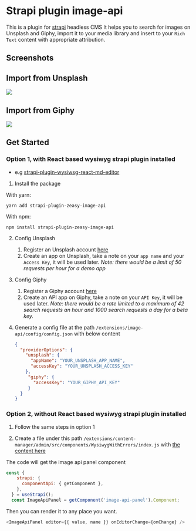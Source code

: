 # Strapi plugin image-api

This is a plugin for [strapi](https://github.com/strapi/strapi) headless CMS
It helps you to search for images on Unsplash and Giphy, import it to your media library and insert to your `Rich Text` content with appropriate attribution.

## Screenshots

## Import from Unsplash
![](screenshot_01.gif)

## Import from Giphy
![](screenshot_02.gif)

## Get Started
### Option 1, with React based wysiwyg strapi plugin installed
- e.g [strapi-plugin-wysiwsg-react-md-editor](https://github.com/kwinyyyc/strapi-plugin-wysiwsg-react-md-editor)
  

1. Install the package

With yarn:

`yarn add strapi-plugin-zeasy-image-api`

With npm:

`npm install strapi-plugin-zeasy-image-api`

2. Config Unsplash
   1. Register an Unsplash account [here](https://unsplash.com/developers)
   2. Create an app on Unsplash, take a note on your `app name` and your `Access Key`, it will be used later. <i>Note: there would be a limit of 50 requests per hour for a demo app</i>

3. Config Giphy
   1. Register a Giphy account [here](https://developers.giphy.com/)
   2. Create an API app on Giphy, take a note on your `API Key`, it will be used later. <i>Note: there would be a rate limited to a maximum of 42 search requests an hour and 1000 search requests a day for a beta key.</i>


4. Generate a config file at the path `/extensions/image-api/config/config.json` with below content

   ```json
   {
     "providerOptions": {
       "unsplash": {
         "appName": "YOUR_UNSPLASH_APP_NAME",
         "accessKey": "YOUR_UNSPLASH_ACCESS_KEY"
       },
        "giphy": {
          "accessKey": "YOUR_GIPHY_API_KEY"
        }
     }
   }
   ```

### Option 2, without React based wysiwyg strapi plugin installed

1. Follow the same steps in option 1

2. Create a file under this path `/extensions/content-manager/admin/src/components/WysiwygWithErrors/index.js` with [the content here](./example/extensions/content-manager/admin/src/components/WysiwygWithErrors/index.js)

The code will get the image api panel component 
```js
const {
    strapi: {
      componentApi: { getComponent },
    },
  } = useStrapi();
  const ImageApiPanel = getComponent('image-api-panel').Component;
```

Then you can render it to any place you want.
```js
<ImageApiPanel editor={{ value, name }} onEditorChange={onChange} />
```

